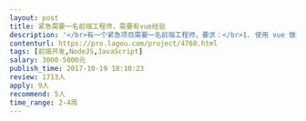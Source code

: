 ```yaml
---                
layout: post       
title: 紧急需要一名前端工程师，需要有vue经验           
description: '</br>有一个紧急项目需要一名前端工程师，要求：</br>1. 使用 vue 做过多个项目；</br>2. 有大型项目经验者优先考虑；</br>3. 全栈工程师优先考虑，如果后端也可以做，可以增加费用。</br></br>主要工作是，</br>1. 搭建vue 线上部署和运行环境；</br>2. 对接后台API到现有的 vue 项目中；</br>3. 根据客户的反馈完善和改进现有的产品。</br>'     
contenturl: https://pro.lagou.com/project/4760.html      
tags: [前端开发,NodeJS,JavaScript]            
salary: 3000-5000元          
publish_time: 2017-10-19 18:10:23         
review: 1713人                   
apply: 9人                   
recommend: 5人                   
time_range: 2-4周              
---                 
```

